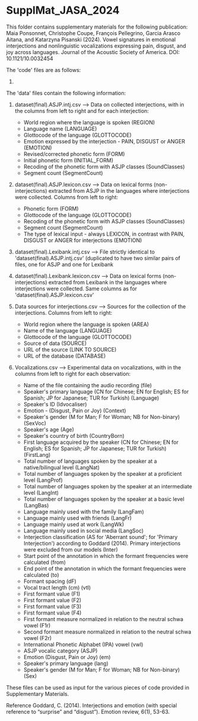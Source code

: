 # SupplMat_JASA_2024

This folder contains supplementary materials for the following publication:
Maia Ponsonnet, Christophe Coupe, François Pellegrino, Garcia Arasco Aitana, and Katarzyna Pisanski (2024). Vowel signatures in emotional interjections and nonlinguistic vocalizations expressing pain, disgust, and joy across languages. Journal of the Acoustic Society of America. DOI: 10.1121/10.0032454

The 'code' files are as follows:

1. 


The 'data' files contain the following information:

1. dataset(final).ASJP.intj.csv --> Data on collected interjections, with in the columns from left to right and for each interjection:
   - World region where the language is spoken (REGION)
   - Language name (LANGUAGE)
   - Glottocode of the language (GLOTTOCODE)
   - Emotion expressed by the interjection - PAIN, DISGUST or ANGER (EMOTION)
   - Revised/corrected phonetic form (FORM)
   - Initial phonetic form (INITIAL_FORM)
   - Recoding of the phonetic form with ASJP classes (SoundClasses)
   - Segment count (SegmentCount)

2. dataset(final).ASJP.lexicon.csv --> Data on lexical forms (non-interjections) extracted from ASJP in the languages where interjections were collected. Columns from left to right:
   - Phonetic form (FORM)
   - Glottocode of the language (GLOTTOCODE)
   - Recoding of the phonetic form with ASJP classes (SoundClasses)
   - Segment count (SegmentCount)
   - The type of lexical input - always LEXICON, in contrast with PAIN, DISGUST or ANGER for interjections (EMOTION)

3. dataset(final).Lexibank.intj.csv --> File strictly identical to 'dataset(final).ASJP.intj.csv' (duplicated to have two similar pairs of files, one for ASJP and one for Lexibank

4. dataset(final).Lexibank.lexicon.csv --> Data on lexical forms (non-interjections) extracted from Lexibank in the languages where interjections were collected. Same columns as for  'dataset(final).ASJP.lexicon.csv'

5. Data sources for interjections.csv --> Sources for the collection of the interjections. Columns from left to right:
   - World region where the language is spoken (AREA)
   - Name of the language (LANGUAGE)
   - Glottocode of the language (GLOTTOCODE)
   - Source of data (SOURCE)
   - URL of the source (LINK TO SOURCE)
   - URL of the database (DATABASE) 

6. Vocalizations.csv --> Experimental data on vocalizations, with in the columns from left to right for each observation:
   - Name of the file containing the audio recording (file)
   - Speaker's primary language (CN for Chinese; EN for English; ES for Spanish; JP for Japanese; TUR for Turkish) (Language)
   - Speaker's ID (Idvocaliser)
   - Emotion - (Disgust, Pain or Joy) (Context)
   - Speaker's gender (M for Man; F for Woman; NB for Non-binary) (SexVoc)
   - Speaker's age (Age)
   - Speaker's country of birth (CountryBorn)
   - First language acquired by the speaker (CN for Chinese; EN for English; ES for Spanish; JP for Japanese; TUR for Turkish) (FirstLang)
   - Total number of languages spoken by the speaker at a native/bilingual level (LangNat)
   - Total number of languages spoken by the speaker at a proficient level (LangProf)
   - Total number of languages spoken by the speaker at an intermediate level (LangInt)
   - Total number of languages spoken by the speaker at a basic level (LangBas)
   - Language mainly used with the family (LangFam)
   - Language mainly used with friends (LangFr)
   - Language mainly used at work (LangWk)
   - Language mainly used in social media (LangSoc)
   - Interjection classification (AS for 'Aberrant sound'; for 'Primary Interjection') according to Goddard (2014). Primary interjections were excluded from our models (Inter)
   - Start point of the annotation in which the formant frequencies were calculated (from)
   - End point of the annotation in which the formant frequencies were calculated (to)
   - Formant spacing (dF)
   - Vocal tract length (cm) (vtl)
   - First formant value (F1)
   - First formant value (F2)
   - First formant value (F3)
   - First formant value (F4)
   - First formant measure normalized in relation to the neutral schwa vowel (F1r)
   - Second formant measure normalized in relation to the neutral schwa vowel (F2r)
   - International Phonetic Alphabet (IPA) vowel (vwl)
   - ASJP vocalic category (ASJP)
   - Emotion (Disgust, Pain or Joy) (em)
   - Speaker's primary language (lang)
   - Speaker's gender (M for Man; F for Woman; NB for Non-binary) (Sex)

These files can be used as input for the various pieces of code provided in Supplementary Materials.

Reference
Goddard, C. (2014). Interjections and emotion (with special reference to “surprise” and “disgust”). Emotion review, 6(1), 53-63.

